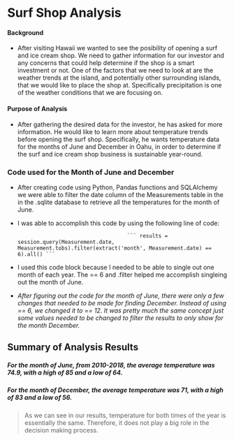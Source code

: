 # Surf Shop Analysis 

#### Background

- After visiting Hawaii we wanted to see the posibility of opening a surf and ice cream shop. We need to gather information for our investor and any concerns that could help determine if the shop is a smart investment or not. One of the factors that we need to look at are the weather trends at the island, and potentially other surrounding islands, that we would like to place the shop at. Specifically precipitation is one of the weather conditions that we are focusing on. 


#### Purpose of Analysis 

- After gathering the desired data for the investor, he has asked for more information. He would like to learn more about temperature trends before opening the surf shop. Specifically, he wants temperature data for the months of June and December in Oahu, in order to determine if the surf and ice cream shop business is sustainable year-round.

### Code used for the Month of June and December
- After creating code using Python, Pandas functions and SQLAlchemy we were able to filter the date column of the Measurements table in the in the .sqlite database to retrieve all the temperatures for the month of June. 
- I was able to accomplish this code by using the following line of code: 


                                         ``` results = session.query(Measurement.date, Measurement.tobs).filter(extract('month', Measurement.date) == 6).all() ```
                                         
                                      
- I used this code block because I needed to be able to single out one month of each year. The == 6 and .filter helped me accomplish singleing out the month of June. 
 
- _After figuring out the code for the month of June, there were only a few changes that needed to be made for finding December. Instead of using == 6, we changed it to == 12. It was pretty much the same concept just some values needed to be changed to filter the results to only show for the month December._

## Summary of Analysis Results

##### For the month of June, from 2010-2018,  the average temperature was 74.9, with a high of 85 and a low of 64.
##### For the month of December, the average temperature was 71, with a high of 83 and a low of 56.

>As we can see in our results, temperature for both times of the year is essentially the same. Therefore, it does not play a big role in the decision making process. 
